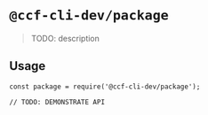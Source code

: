 # `@ccf-cli-dev/package`

> TODO: description

## Usage

```
const package = require('@ccf-cli-dev/package');

// TODO: DEMONSTRATE API
```
